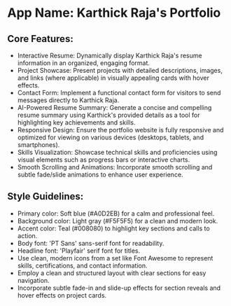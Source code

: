 # **App Name**: Karthick Raja's Portfolio

## Core Features:

- Interactive Resume: Dynamically display Karthick Raja's resume information in an organized, engaging format.
- Project Showcase: Present projects with detailed descriptions, images, and links (where applicable) in visually appealing cards with hover effects.
- Contact Form: Implement a functional contact form for visitors to send messages directly to Karthick Raja.
- AI-Powered Resume Summary: Generate a concise and compelling resume summary using Karthick's provided details as a tool for highlighting key achievements and skills.
- Responsive Design: Ensure the portfolio website is fully responsive and optimized for viewing on various devices (desktops, tablets, and smartphones).
- Skills Visualization: Showcase technical skills and proficiencies using visual elements such as progress bars or interactive charts.
- Smooth Scrolling and Animations: Incorporate smooth scrolling and subtle fade/slide animations to enhance user experience.

## Style Guidelines:

- Primary color: Soft blue (#A0D2EB) for a calm and professional feel.
- Background color: Light gray (#F5F5F5) for a clean and modern look.
- Accent color: Teal (#008080) to highlight key sections and calls to action.
- Body font: 'PT Sans' sans-serif font for readability.
- Headline font: 'Playfair' serif font for titles.
- Use clean, modern icons from a set like Font Awesome to represent skills, certifications, and contact information.
- Employ a clean and structured layout with clear sections for easy navigation.
- Incorporate subtle fade-in and slide-up effects for section reveals and hover effects on project cards.
